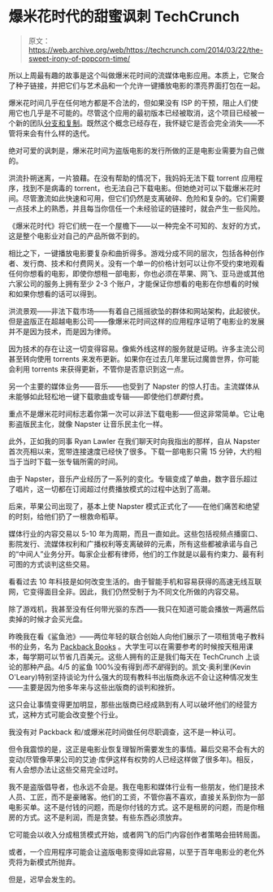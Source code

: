 # 爆米花时代的甜蜜讽刺 TechCrunch

> 原文：<https://web.archive.org/web/https://techcrunch.com/2014/03/22/the-sweet-irony-of-popcorn-time/>

所以上周最有趣的故事是这个叫做爆米花时间的流媒体电影应用。本质上，它聚合了种子链接，并把它们与艺术品和一个允许一键播放电影的漂亮界面打包在一起。

爆米花时间几乎在任何地方都是不合法的，但如果没有 ISP 的干预，阻止人们使用它也几乎是不可能的。尽管这个应用的最初版本已经被取消，这个项目已经被一个新的团队[分支和复制](https://web.archive.org/web/20221016120812/https://beta.techcrunch.com/2014/03/16/popcorn-time-is-back/)。既然这个概念已经存在，我怀疑它是否会完全消失——不管将来会有什么样的迭代。

绝对可爱的讽刺是，爆米花时间为盗版电影的发行所做的正是电影业需要为自己做的。

洪流扑朔迷离，一片狼藉。在没有帮助的情况下，我妈妈无法下载 torrent 应用程序，找到不是病毒的 torrent，也无法自己下载电影。但她绝对可以下载爆米花时间。尽管激流如此快速和可用，但它们仍然是支离破碎、危险和复杂的。它们需要一点技术上的熟悉，并且每当你信任一个未经验证的链接时，就会产生一些风险。

《爆米花时代》将它们统一在一个屋檐下——以一种完全不可知的、友好的方式，这是整个电影业对自己的产品所做不到的。

相比之下，一键播放电影要复杂和曲折得多。游戏分成不同的层次，包括各种创作者、发行商、技术和付费网关。没有一个单一的价格计划可以让你不受约束地观看任何你想看的电影，即使你想租一部电影，你也必须在苹果、网飞、亚马逊或其他六家公司的服务上拥有至少 2-3 个账户，才能保证你想看的电影在你想看的时候和如果你想看的话可以得到。

洪流景观——非法下载市场——有着自己摇摇欲坠的群体和网站架构，此起彼伏。但是盗版正在超越电影公司——像爆米花时间这样的应用程序证明了电影业的发展并不是因为技术，而是因为律师。

因为技术的存在让这一切变得容易。像紫外线这样的服务就是证明。许多主流公司甚至转向使用 torrents 来发布更新。如果你在过去几年里玩过魔兽世界，你可能会利用 torrents 来获得更新，不管你是否意识到这一点。

另一个主要的媒体业务——音乐——也受到了 Napster 的惊人打击。主流媒体从未能够如此轻松地一键下载歌曲或专辑——即使他们*想要*付费。

重点不是爆米花时间标志着你第一次可以非法下载电影——但这非常简单。它让电影盗版民主化，就像 Napster 让音乐民主化一样。

此外，正如我的同事 Ryan Lawler 在我们聊天时向我指出的那样，自从 Napster 首次亮相以来，宽带连接速度已经快了很多。下载一部电影只需 15 分钟，大约相当于当时下载一张专辑所需的时间。

由于 Napster，音乐产业经历了一系列的变化。专辑变成了单曲，数字音乐超过了唱片，这一切都在订阅超过付费播放模式的过程中达到了高潮。

后来，苹果公司出现了，基本上使 Napster 模式正式化了——在他们痛苦和绝望的时刻，给他们扔了一根救命稻草。

媒体行业的内容交易以 5-10 年为周期，而且一直如此。这些包括视频点播窗口、影院发行、流媒体权利和广播权利等支离破碎的元素，所有这些都被承诺与自己的“中间人”业务分开。每家企业都有律师，他们的工作就是以最有约束力、最有利可图的方式谈判这些交易。

看看过去 10 年科技是如何改变生活的。由于智能手机和容易获得的高速无线互联网，它变得面目全非。因此，我们仍然受制于为不同文化所做的内容交易。

除了游戏机，我甚至没有任何带光驱的东西——我只在知道可能会播放一两遍然后卖掉的时候才会买光盘。

昨晚我在看《鲨鱼池》——两位年轻的联合创始人向他们展示了一项租赁电子教科书的业务，名为 [Packback Books](https://web.archive.org/web/20221016120812/http://www.packbackbooks.com/) 。大学生可以在需要参考的时候按天租用课本，每学期可以节省几百美元。这些人拥有的正是我们每天在 TechCrunch 上谈论的那种产品。4/5 的鲨鱼 100%没有得到*而不是*得到的。凯文·奥利里(Kevin O'Leary)特别坚持谈论为什么强大的现有教科书出版商永远不会让这种情况发生——主要是因为他多年来与这些出版商的谈判和挫折。

这只会让事情变得更加明显，那些出版商已经成熟到有人可以破坏他们的经营方式，这种方式可能会改变整个行业。

我没有对 Packback 和/或爆米花时间做任何尽职调查，这不是一种认可。

但令我震惊的是，这正是电影业恢复理智所需要发生的事情。幕后交易不会有大的变动(尽管像苹果公司的艾迪·库伊这样有权势的人已经这样做了很多年)。相反，有人会想办法让这些交易完全过时。

我不是盗版倡导者，也永远不会是。我在电影和媒体行业有一些朋友，他们是技术人员、工匠，而不是豪赌客。他们的工资，不管你喜不喜欢，直接关系到你为一部电影买单。这不是付钱的问题，而是你付钱的方式。这不是租房的问题，而是你租房的方式。这不是利润，而是贪婪。有些东西必须放弃。

它可能会以收入分成租赁模式开始，或者网飞的后门内容创作者策略会扭转局面。

或者，一个应用程序可能会让盗版电影变得如此容易，以至于百年电影业的老化外壳将为新模式所抛弃。

但是，迟早会发生的。